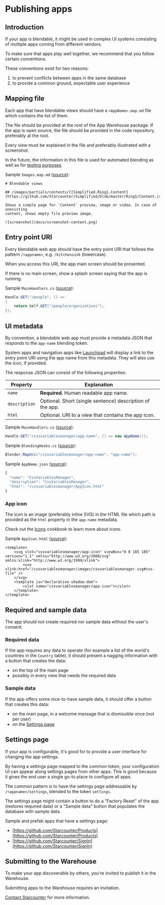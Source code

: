 # Publishing apps

## Introduction

If your app is blendable, it might be used in complex UI systems consisting of multiple apps coming from different vendors.

To make sure that apps play well together, we recommend that you follow certain conventions.

These conventions exist for two reasons:

1. to prevent conflicts between apps in the same database
2. to provide a common ground, expectable user experience

## Mapping file

Each app that have blendable views should have a `<AppName>.map.md` file which contains the list of them.

The file should be provided at the root of the App Warehouse package. If the app is open source, the file should be provided in the code repository, preferably at the root.

Every view must be explained in the file and preferably illustrated with a screenshot.

In the future, the information in this file is used for automated blending as well as for [testing purposes](https://github.com/Starcounter/Guidelines/issues/26).

Sample `Images.map.md` \([source](https://github.com/Starcounter/Images/blob/develop/Images.map.md)\):

```text
# Blendable views

## /images/partials/contents/{[Simplified.Ring1.Content](https://github.com/Starcounter/Simplified/blob/master/Ring1/Content.cs)}

Shows a simple page for `Content` preview, image or video. In case of unexisting
content, shows empty file preview image.

![screenshot](docs/screenshot-content.png)
```

## Entry point URI

Every blendable web app should have the entry point URI that follows the pattern `/<appname>`, e.g. `/kitchensink` \(lowercase\).

When you access this URI, the app main screen should be presented.

If there is no main screen, show a splash screen saying that the app is running.

Sample `MainHandlers.cs` \([source](https://github.com/Starcounter/People/blob/94341b2dc62ad6637808313c367f986a417d349b/src/People/Api/MainHandlers.cs#L32-L35)\):

```csharp
Handle.GET("/people", () =>
{
    return Self.GET("/people/organizations");
});
```

## UI metadata

By convention, a blendable web app must provide a metadata JSON that responds to the `app-name` blending token.

System apps and navigation apps like [Launchpad](https://github.com/Starcounter/Launchpad) will display a link to the entry point URI using the app name from this metadata. They will also use the icon, if provided.

The response JSON can consist of the following properties:

| Property | Explanation |
| --- | --- |
| `name` | **Required.** Human readable app name. |
| `description` | Optional. Short \(single sentence\) description of the app. |
| `html` | Optional. URI to a view that contains the app icon. |

Sample `MainHandlers.cs` \([source](https://github.com/Starcounter/CssVariablesManager/blob/develop/src/CssVariablesManager/Api/MainHandlers.cs#L13)\):

```csharp
Handle.GET("/cssvariablesmanager/app-name", () => new AppName());
```

Sample `BlendingHooks.cs` \([source](https://github.com/Starcounter/CssVariablesManager/blob/4aad5186522a6297bc4ca7f713d91424220d6552/src/CssVariablesManager/Api/BlendingHooks.cs#L9)\):

```csharp
Blender.MapUri("/cssvariablesmanager/app-name", "app-name");
```

Sample `AppName.json` \([source](https://github.com/Starcounter/CssVariablesManager/blob/4aad5186522a6297bc4ca7f713d91424220d6552/src/CssVariablesManager/ViewModels/AppName.json)\):

```javascript
{
  "name": "CssVariablesManager",
  "description": "CssVariablesManager",
  "html": "/cssvariablesmanager/AppIcon.html"
}
```

### App icon

The icon is an image \(preferably inline SVG\) in the HTML file which path is provided as the `html` property in the `app-name` metadata.

Check out the [Icons](../how-to-guides/how-to-use-blendable-icons.md) cookbook to learn more about icons.

Sample `AppIcon.html` \([source](https://github.com/Starcounter/CssVariablesManager/blob/4aad5186522a6297bc4ca7f713d91424220d6552/src/CssVariablesManager/wwwroot/CssVariablesManager/AppIcon.html)\):

```markup
<template>
    <svg slot="cssvariablesmanager/app-icon" viewBox="0 0 185 185" version="1.1" xmlns="http://www.w3.org/2000/svg" xmlns:xlink="http://www.w3.org/1999/xlink">
        <use xlink:href="/cssvariablesmanager/images/cssvariablesmanager.svg#css-file" />
    </svg>
    <template is="declarative-shadow-dom">
        <slot name="cssvariablesmanager/app-icon"></slot>
    </template>
</template>
```

## Required and sample data

The app should not create required nor sample data without the user's consent.

### Required data

If the app requires any data to operate \(for example a list of the world's countries in the `Country` table\), it should present a nagging information with a button that creates the data:

* on the top of the main page
* possibly in every view that needs the required data

### Sample data

If the app offers some nice-to-have sample data, it should offer a button that creates this data:

* on the main page, in a welcome message that is dismissible once \(not per user\)
* on the [Settings page](publishing-apps.md#settings-page)

## Settings page

If your app is configurable, it's good for to provide a user interface for changing the app settings.

By having a settings page mapped to the common token, your configuration UI can appear along settings pages from other apps. This is good because it gives the end user a single go-to place to configure all apps.

The common pattern is to have the settings page addressable by `/<appname>/settings`, blended to the token `settings`.

The settings page might contain a button to do a "Factory Reset" of the app \(restores required data\) or a "Sample data" button that populates the database with sample data.

Sample and prefab apps that have a settings page:

* [https://github.com/Starcounter/Products](https://github.com/Starcounter/Products)
* [https://github.com/Starcounter/SignIn](https://github.com/Starcounter/SignIn)

## Submitting to the Warehouse

To make your app discoverable by others, you're invited to publish it in the Warehouse.

Submitting apps to the Warehouse requires an invitation.

[Contact Starcounter](https://starcounter.com/about/) for more information.

